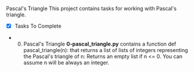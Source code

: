 Pascal's Triangle
This project contains tasks for working with Pascal's triangle.

- [x] Tasks To Complete
- 0. Pascal's Triangle
**0-pascal_triangle.py** contains a function def pascal_triangle(n): that returns a list of lists of integers representing the Pascal's triangle of n:
Returns an empty list if n <= 0.
You can assume n will be always an integer.
